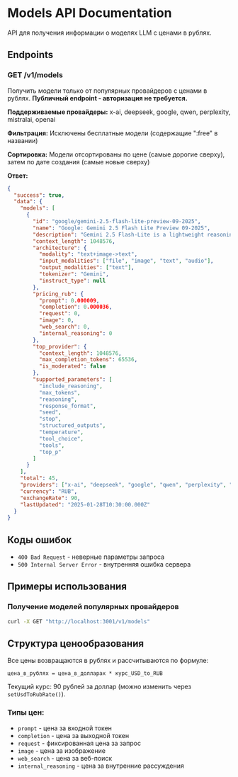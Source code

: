 # Models API Documentation

API для получения информации о моделях LLM с ценами в рублях.

## Endpoints

### GET /v1/models

Получить модели только от популярных провайдеров с ценами в рублях. **Публичный endpoint - авторизация не требуется.**

**Поддерживаемые провайдеры:** x-ai, deepseek, google, qwen, perplexity, mistralai, openai

**Фильтрация:** Исключены бесплатные модели (содержащие ":free" в названии)

**Сортировка:** Модели отсортированы по цене (самые дорогие сверху), затем по дате создания (самые новые сверху)

**Ответ:**
```json
{
  "success": true,
  "data": {
    "models": [
      {
        "id": "google/gemini-2.5-flash-lite-preview-09-2025",
        "name": "Google: Gemini 2.5 Flash Lite Preview 09-2025",
        "description": "Gemini 2.5 Flash-Lite is a lightweight reasoning model...",
        "context_length": 1048576,
        "architecture": {
          "modality": "text+image->text",
          "input_modalities": ["file", "image", "text", "audio"],
          "output_modalities": ["text"],
          "tokenizer": "Gemini",
          "instruct_type": null
        },
        "pricing_rub": {
          "prompt": 0.000009,
          "completion": 0.000036,
          "request": 0,
          "image": 0,
          "web_search": 0,
          "internal_reasoning": 0
        },
        "top_provider": {
          "context_length": 1048576,
          "max_completion_tokens": 65536,
          "is_moderated": false
        },
        "supported_parameters": [
          "include_reasoning",
          "max_tokens",
          "reasoning",
          "response_format",
          "seed",
          "stop",
          "structured_outputs",
          "temperature",
          "tool_choice",
          "tools",
          "top_p"
        ]
      }
    ],
    "total": 45,
    "providers": ["x-ai", "deepseek", "google", "qwen", "perplexity", "mistralai", "openai"],
    "currency": "RUB",
    "exchangeRate": 90,
    "lastUpdated": "2025-01-28T10:30:00.000Z"
  }
}
```

## Коды ошибок

- `400 Bad Request` - неверные параметры запроса
- `500 Internal Server Error` - внутренняя ошибка сервера

## Примеры использования

### Получение моделей популярных провайдеров
```bash
curl -X GET "http://localhost:3001/v1/models"
```

## Структура ценообразования

Все цены возвращаются в рублях и рассчитываются по формуле:
```
цена_в_рублях = цена_в_долларах * курс_USD_to_RUB
```

Текущий курс: 90 рублей за доллар (можно изменить через `setUsdToRubRate()`).

### Типы цен:
- `prompt` - цена за входной токен
- `completion` - цена за выходной токен  
- `request` - фиксированная цена за запрос
- `image` - цена за изображение
- `web_search` - цена за веб-поиск
- `internal_reasoning` - цена за внутренние рассуждения
